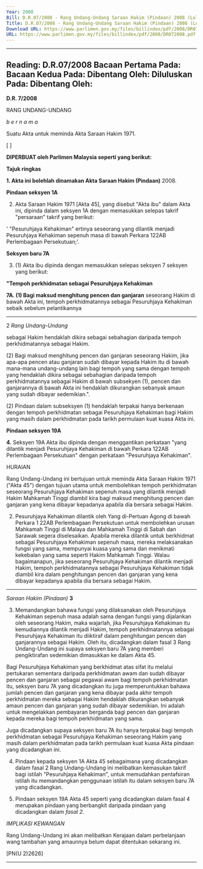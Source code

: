 ```yaml
---
Year: 2008
Bill: D.R.07/2008 - Rang Undang-Undang Saraan Hakim (Pindaan) 2008 (Lulus)
Title: D.R.07/2008 - Rang Undang-Undang Saraan Hakim (Pindaan) 2008 (Lulus)
Download URL: https://www.parlimen.gov.my/files/billindex/pdf/2008/DR072008.pdf
URL: https://www.parlimen.gov.my/files/billindex/pdf/2008/DR072008.pdf
---
```

---
Reading:
D.R.07/2008
Bacaan Pertama Pada:
Bacaan Kedua Pada:
Dibentang Oleh:
Diluluskan Pada:
Dibentang Oleh:
---

**D.R. 7/2008**

RANG UNDANG-UNDANG

_b e r n a m a_

Suatu Akta untuk meminda Akta Saraan Hakim 1971.

[ ]

**DIPERBUAT oleh Parlimen Malaysia seperti yang berikut:**

**Tajuk ringkas**

**1. Akta ini bolehlah dinamakan Akta Saraan Hakim (Pindaan)**
2008.

**Pindaan seksyen 1A**

2. Akta Saraan Hakim 1971 [Akta 45], yang disebut "Akta ibu"
dalam Akta ini, dipinda dalam seksyen 1A dengan memasukkan
selepas takrif "persaraan" takrif yang berikut:

' "Pesuruhjaya Kehakiman" ertinya seseorang yang dilantik
menjadi Pesuruhjaya Kehakiman sepenuh masa di bawah Perkara
122AB Perlembagaan Persekutuan;'.

**Seksyen baru 7A**

3. (1) Akta ibu dipinda dengan memasukkan selepas seksyen 7
seksyen yang berikut:

**"Tempoh perkhidmatan sebagai Pesuruhjaya Kehakiman**

**7A. (1) Bagi maksud menghitung pencen dan ganjaran**
seseorang Hakim di bawah Akta ini, tempoh perkhidmatannya
sebagai Pesuruhjaya Kehakiman sebaik sebelum pelantikannya


-----

2 _Rang_ _Undang-Undang_

sebagai Hakim hendaklah dikira sebagai sebahagian daripada
tempoh perkhidmatannya sebagai Hakim.

(2) Bagi maksud menghitung pencen dan ganjaran seseorang
Hakim, jika apa-apa pencen atau ganjaran sudah dibayar
kepada Hakim itu di bawah mana-mana undang-undang lain
bagi tempoh yang sama dengan tempoh yang hendaklah dikira
sebagai sebahagian daripada tempoh perkhidmatannya sebagai
Hakim di bawah subsekyen (1), pencen dan ganjarannya di
bawah Akta ini hendaklah dikurangkan sebanyak amaun yang
sudah dibayar sedemikian.".

(2) Pindaan dalam subseksyen (1) hendaklah terpakai hanya
berkenaan dengan tempoh perkhidmatan sebagai Pesuruhjaya
Kehakiman bagi Hakim yang masih dalam perkhidmatan pada
tarikh permulaan kuat kuasa Akta ini.

**Pindaan seksyen 19A**

**4.** Seksyen 19A Akta ibu dipinda dengan menggantikan perkataan
"yang dilantik menjadi Pesuruhjaya Kehakiman di bawah Perkara
122AB Perlembagaan Persekutuan" dengan perkataan "Pesuruhjaya
Kehakiman".

HURAIAN

Rang Undang-Undang ini bertujuan untuk meminda Akta Saraan Hakim 1971
("Akta 45") dengan tujuan utama untuk membolehkan tempoh perkhidmatan
seseorang Pesuruhjaya Kehakiman sepenuh masa yang dilantik menjadi Hakim
Mahkamah Tinggi diambil kira bagi maksud menghitung pencen dan ganjaran
yang kena dibayar kepadanya apabila dia bersara sebagai Hakim.

2. Pesuruhjaya Kehakiman dilantik oleh Yang di-Pertuan Agong di bawah Perkara
1 22AB Perlembagaan Persekutuan untuk membolehkan urusan Mahkamah Tinggi
di Malaya dan Mahkamah Tinggi di Sabah dan Sarawak segera diselesaikan.
Apabila mereka dilantik untuk berkhidmat sebagai Pesuruhjaya Kehakiman
sepenuh masa, mereka melaksanakan fungsi yang sama, mempunyai kuasa yang
sama dan menikmati kekebalan yang sama seperti Hakim Mahkamah Tinggi.
Walau bagaimanapun, jika seseorang Pesuruhjaya Kehakiman dilantik menjadi
Hakim, tempoh perkhidmatannya sebagai Pesuruhjaya Kehakiman tidak diambil
kira dalam penghitungan pencen dan ganjaran yang kena dibayar kepadanya
apabila dia bersara sebagai Hakim.


-----

_Saraan_ _Hakim_ _(Pindaan)_ **3**

3. Memandangkan bahawa fungsi yang dilaksanakan oleh Pesuruhjaya Kehakiman
sepenuh masa adalah sama dengan fungsi yang dijalankan oleh seseorang
Hakim, maka wajarlah, jika Pesuruhjaya Kehakiman itu kemudiannya dilantik
menjadi Hakim, tempoh perkhidmatannya sebagai Pesuruhjaya Kehakiman itu
diiktiraf dalam penghitungan pencen dan ganjarannya sebagai Hakim. Oleh
itu, dicadangkan dalam fasal 3 Rang Undang-Undang ini supaya seksyen baru
7A yang memberi pengiktirafan sedemikian dimasukkan ke dalam Akta 45.

Bagi Pesuruhjaya Kehakiman yang berkhidmat atas sifat itu melalui
pertukaran sementara daripada perkhidmatan awam dan sudah dibayar pencen
dan ganjaran sebagai pegawai awam bagi tempoh perkhidmatan itu, seksyen
baru 7A yang dicadangkan itu juga memperuntukkan bahawa jumlah pencen
dan ganjaran yang kena dibayar pada akhir tempoh perkhidmatan mereka
sebagai Hakim hendaklah dikurangkan sebanyak amaun pencen dan ganjaran
yang sudah dibayar sedemikian. Ini adalah untuk mengelakkan pembayaran
berganda bagi pencen dan ganjaran kepada mereka bagi tempoh perkhidmatan
yang sama.

Juga dicadangkan supaya seksyen baru 7A itu hanya terpakai bagi tempoh
perkhidmatan sebagai Pesuruhjaya Kehakiman seseorang Hakim yang masih
dalam perkhidmatan pada tarikh permulaan kuat kuasa Akta pindaan yang
dicadangkan ini.

4. Pindaan kepada seksyen 1A Akta 45 sebagaimana yang dicadangkan
dalam fasal 2 Rang Undang-Undang ini melibatkan kemasukan takrif bagi
istilah "Pesuruhjaya Kehakiman", untuk memudahkan pentafsiran istilah
itu memandangkan penggunaan istilah itu dalam seksyen baru 7A yang
dicadangkan.

5. Pindaan seksyen 19A Akta 45 seperti yang dicadangkan dalam fasal 4
merupakan pindaan yang berbangkit daripada pindaan yang dicadangkan dalam
_fasal_ _2._

_IMPLIKASI_ _KEWANGAN_

Rang Undang-Undang ini akan melibatkan Kerajaan dalam perbelanjaan wang
tambahan yang amaunnya belum dapat ditentukan sekarang ini.

[PN(U 2)2626]


-----

